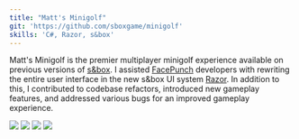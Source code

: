 ```yaml
---
title: "Matt's Minigolf"
git: 'https://github.com/sboxgame/minigolf'
skills: 'C#, Razor, s&box'
---
```


Matt's Minigolf is the premier multiplayer minigolf experience available on previous versions of [s&box](https://sbox.facepunch.com/news). I assisted [FacePunch](https://facepunch.com/) developers with rewriting the entire user interface in the new s&box UI system [Razor](https://learn.microsoft.com/en-us/aspnet/core/mvc/views/razor?view=aspnetcore-8.0). In addition to this, I contributed to codebase refactors, introduced new gameplay features, and addressed various bugs for an improved gameplay experience.

<Img src="ex1.jpg" />

<Img src="ex2.jpg" />

<Img src="ex3.jpg" />

<Img src="ex4.jpg" />
